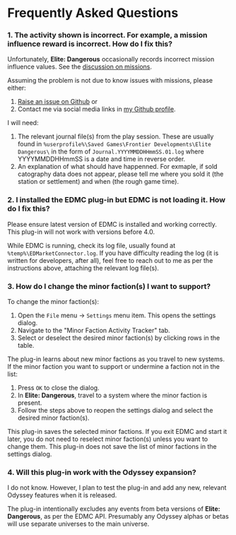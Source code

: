 # Frequently Asked Questions

### 1. The activity shown is incorrect. For example, a mission influence reward is incorrect. How do I fix this?

Unfortunately, **Elite: Dangerous** occasionally records incorrect mission influence values. See the [discussion on missions](missions.md).

Assuming the problem is not due to know issues with missions, please either:
1. [Raise an issue on Github](https://github.com/anthonylangsworth/EDMFAT/issues) or
2. Contact me via social media links in [my Github profile](https://github.com/anthonylangsworth).

I will need:
1. The relevant journal file(s) from the play session. These are usually found in `%userprofile%\Saved Games\Frontier Developments\Elite Dangerous\` in the form of `Journal.YYYYMMDDHHmmSS.01.log` where YYYYMMDDHHmmSS is a date and time in reverse order.
2. An explanation of what should have happenned. For exmaple, if sold catography data does not appear, please tell me where you sold it (the station or settlement) and when (the rough game time).

### 2. I installed the EDMC plug-in but EDMC is not loading it. How do I fix this?

Please ensure latest version of EDMC is installed and working correctly. This plug-in will not work with versions before 4.0.

While EDMC is running, check its log file, usually found at `%temp%\EDMarketConnector.log`. If you have difficulty reading the log (it is written for developers, after all), feel free to reach out to me as per the instructions above, attaching the relevant log file(s).

### 3. How do I change the minor faction(s) I want to support?

To change the minor faction(s):
1. Open the `File` menu -> `Settings` menu item. This opens the settings dialog.
2. Navigate to the "Minor Faction Activity Tracker" tab.
3. Select or deselect the desired minor faction(s) by clicking rows in the table. 

The plug-in learns about new minor factions as you travel to new systems. If the minor faction you want to support or undermine a faction not in the list:
1. Press `OK` to close the dialog.
2. In **Elite: Dangerous**, travel to a system where the minor faction is present.
3. Follow the steps above to reopen the settings dialog and select the desired minor faction(s). 

This plug-in saves the selected minor factions. If you exit EDMC and start it later, you do not need to reselect minor faction(s) unless you want to change them. This plug-in does not save the list of minor factions in the settings dialog.

### 4. Will this plug-in work with the Odyssey expansion?

I do not know. However, I plan to test the plug-in and add any new, relevant Odyssey features when it is released.

The plug-in intentionally excludes any events from beta versions of **Elite: Dangerous**, as per the EDMC API. Presumably any Odyssey alphas or betas will use separate universes to the main universe.